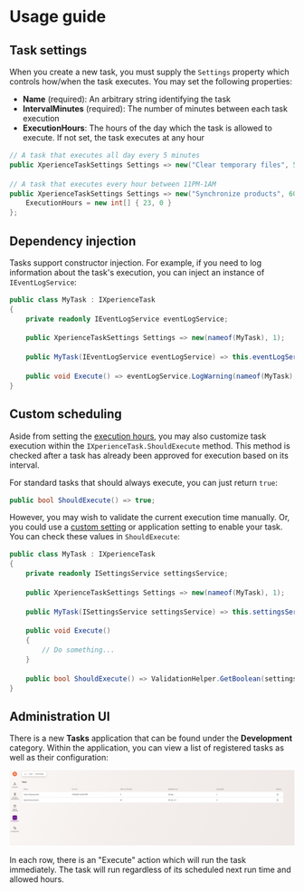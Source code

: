# Usage guide

## Task settings

When you create a new task, you must supply the `Settings` property which controls how/when the task executes. You may set the following properties:

- __Name__ (required): An arbitrary string identifying the task
- __IntervalMinutes__ (required): The number of minutes between each task execution
- __ExecutionHours__: The hours of the day which the task is allowed to execute. If not set, the task executes at any hour

```cs
// A task that executes all day every 5 minutes
public XperienceTaskSettings Settings => new("Clear temporary files", 5);

// A task that executes every hour between 11PM-1AM
public XperienceTaskSettings Settings => new("Synchronize products", 60) {
    ExecutionHours = new int[] { 23, 0 }
};
```

## Dependency injection

Tasks support constructor injection. For example, if you need to log information about the task's execution, you can inject an instance of `IEventLogService`:

```cs
public class MyTask : IXperienceTask
{
    private readonly IEventLogService eventLogService;

    public XperienceTaskSettings Settings => new(nameof(MyTask), 1);

    public MyTask(IEventLogService eventLogService) => this.eventLogService = eventLogService;

    public void Execute() => eventLogService.LogWarning(nameof(MyTask), nameof(Execute), "I ran");
}
```

## Custom scheduling

Aside from setting the [execution hours](#task-settings), you may also customize task execution within the `IXperienceTask.ShouldExecute` method. This method is checked after a task has already been approved for execution based on its interval.

For standard tasks that should always execute, you can just return `true`:

```cs
public bool ShouldExecute() => true;
```

However, you may wish to validate the current execution time manually. Or, you could use a [custom setting](https://docs.kentico.com/guides/development/customizations-and-integrations/create-basic-module) or application setting to enable your task. You can check these values in `ShouldExecute`:

```cs
public class MyTask : IXperienceTask
{
    private readonly ISettingsService settingsService;

    public XperienceTaskSettings Settings => new(nameof(MyTask), 1);

    public MyTask(ISettingsService settingsService) => this.settingsService = settingsService;

    public void Execute()
    {
        // Do something...
    }

    public bool ShouldExecute() => ValidationHelper.GetBoolean(settingsService["MyTaskEnabled"], true);
}
```

## Administration UI

There is a new __Tasks__ application that can be found under the __Development__ category. Within the application, you can view a list of registered tasks as well as their configuration:

![Task listing](/images/ui.png)

In each row, there is an "Execute" action which will run the task immediately. The task will run regardless of its scheduled next run time and allowed hours.
